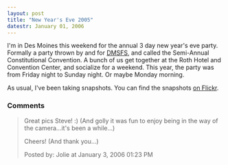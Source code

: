 ```yaml
---
layout: post
title: "New Year's Eve 2005"
datestr: January 01, 2006
---
```


I'm in Des Moines this weekend for the annual 3 day new year's eve party.  Formally a party thrown by and for <a href="http://www.dmsfs.org/" title="Des Moines Science Fiction Society">DMSFS</a>, and called the Semi-Annual Constitutional Convention.  A bunch of us get together at the Roth Hotel and Convention  Center, and socialize for a weekend.  This year, the party was from Friday night to Sunday night.  Or maybe Monday morning.

As usual, I've been taking snapshots.  You can find the snapshots <a href="http://www.flickr.com/groups/dmsfs-sacc/">on Flickr</a>.

### Comments

<blockquote>
Great pics Steve! :)  (And golly it was fun to enjoy being in the way of the camera...it's been a while...)

Cheers! (And thank you...)
<div class="post-meta">Posted by: Jolie at January  3, 2006 01:23 PM</div> </blockquote>

